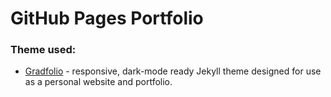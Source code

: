 # GitHub Pages Portfolio

### Theme used:

- [Gradfolio](https://github.com/jitinnair1/gradfolio) - responsive, dark-mode ready Jekyll theme designed for use as a personal website and portfolio.